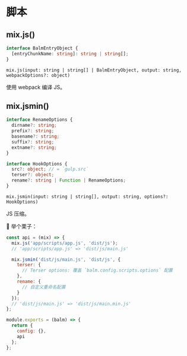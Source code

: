 # 脚本

## mix.js()

```ts
interface BalmEntryObject {
  [entryChunkName: string]: string | string[];
}
```

`mix.js(input: string | string[] | BalmEntryObject, output: string, webpackOptions?: object)`

使用 webpack 编译 JS。

## mix.jsmin()

```ts
interface RenameOptions {
  dirname?: string;
  prefix?: string;
  basename?: string;
  suffix?: string;
  extname?: string;
}

interface HookOptions {
  src?: object; // = `gulp.src`
  terser?: object;
  rename?: string | Function | RenameOptions;
}
```

`mix.jsmin(input: string | string[], output: string, options?: HookOptions)`

JS 压缩。

:chestnut: 举个栗子：

```js
const api = (mix) => {
  mix.js('app/scripts/app.js', 'dist/js');
  // 'app/scripts/app.js' => 'dist/js/main.js'

  mix.jsmin('dist/js/main.js', 'dist/js', {
    terser: {
      // Terser options: 覆盖 `balm.config.scripts.options` 配置
    },
    rename: {
      // 自定义重命名配置
    }
  });
  // 'dist/js/main.js' => 'dist/js/main.min.js'
};

module.exports = (balm) => {
  return {
    config: {},
    api
  };
};
```
